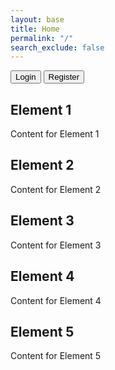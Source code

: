 ```yaml
---
layout: base
title: Home
permalink: "/"
search_exclude: false
---
```

<html lang="en">
    <a href="https://jplip.github.io/frontTri2/login/"><button class="btn">Login</button></a>
    <a href="https://jplip.github.io/frontTri2/Register/"><button class="btn">Register</button></a>
    <div class="top-container">
        <div class="element">
            <h2>Element 1</h2>
            <p>Content for Element 1</p>
        </div>
        <div class="element">
            <h2>Element 2</h2>
            <p>Content for Element 2</p>
        </div>
    </div>
    <div class="bottom-container">
        <div class="element">
            <h2>Element 3</h2>
            <p>Content for Element 3</p>
        </div>
        <div class="element">
            <h2>Element 4</h2>
            <p>Content for Element 4</p>
        </div>
        <div class="element">
            <h2>Element 5</h2>
            <p>Content for Element 5</p>
        </div>
    </div>
</html>